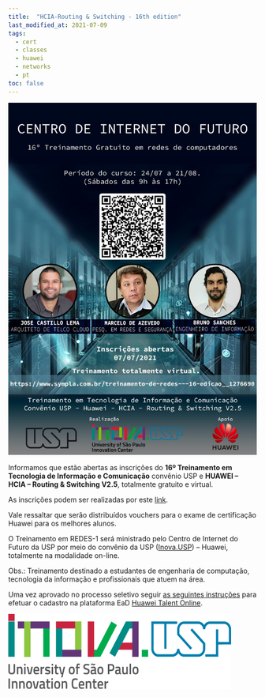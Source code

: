 ```yaml
---
title:  "HCIA-Routing & Switching - 16th edition"
last_modified_at: 2021-07-09
tags:
  - cert
  - classes
  - huawei
  - networks
  - pt
toc: false
---
```


[![](/assets/images/posts/2021-05-14-hcia-16.jpeg)](https://www.sympla.com.br/16-treinamento-em-tecnologia-da-informacao-e-comunicacao---conv-usp---huawei---hcia__1215160)

Informamos que estão abertas as inscrições do **16º Treinamento em Tecnologia de Informação e Comunicação** convênio USP e **HUAWEI – HCIA – Routing & Switching V2.5**, totalmente gratuito e virtual.

As inscrições podem ser realizadas por este [link](https://www.sympla.com.br/16-treinamento-em-tecnologia-da-informacao-e-comunicacao---conv-usp---huawei---hcia__1215160).

Vale ressaltar que serão distribuídos vouchers para o exame de certificação Huawei para os melhores alunos.

O Treinamento em REDES-1 será ministrado pelo Centro de Internet do Futuro da USP por meio do convênio da USP ([Inova.USP](https://inova.usp.br/)) – Huawei, totalmente na modalidade on-line.

Obs.: Treinamento destinado a estudantes de engenharia de computação, tecnologia da informação e profissionais que atuem na área.

Uma vez aprovado no processo seletivo seguir [as seguintes instruções](/haina-talent) para efetuar o cadastro na plataforma EaD [Huawei Talent Online](https://e.huawei.com/en/talent).

[![](/assets/images/posts/2021-03-26-hcia-15/2.png)](https://inova.usp.br/)
